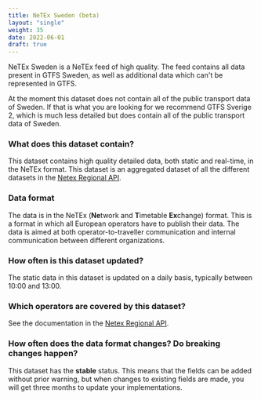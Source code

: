 ```yaml
---
title: NeTEx Sweden (beta)
layout: "single"
weight: 35
date: 2022-06-01
draft: true
---
```


NeTEx Sweden is a NeTEx feed of high quality. The feed contains all data present in GTFS Sweden, as 
well as additional data which can't be represented in GTFS.

At the moment this dataset does not contain all of the public transport data of Sweden. 
If that is what you are looking for we recommend GTFS Sverige 2, which is much less detailed but does contain all of the public transport data of Sweden.

### What does this dataset contain?

This dataset contains high quality detailed data, both static and real-time, in the NeTEx format.
This dataset is an aggregated dataset of all the different datasets in the [Netex Regional API](/api/trafiklab-apis/netex-regional/).

### Data format

The data is in the NeTEx (**Ne**twork and **T**imetable **Ex**change) format. This is a format in which all European
operators have to publish their data. The data is aimed at both operator-to-traveller communication and internal
communication between different organizations.

### How often is this dataset updated?

The static data in this dataset is updated on a daily basis, typically between 10:00 and 13:00.

### Which operators are covered by this dataset?

See the documentation in the [Netex Regional API](/api/trafiklab-apis/netex-regional/#which-operators-are-covered-by-this-dataset).

### How often does the data format changes? Do breaking changes happen?

This dataset has the **stable** status. This means that the fields can be added without prior warning, but when changes
to existing fields are made, you will get three months to update your implementations.
